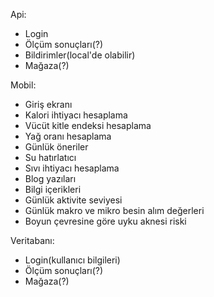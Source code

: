 Api:
* Login
* Ölçüm sonuçları(?)
* Bildirimler(local'de olabilir)
* Mağaza(?)

Mobil:
* Giriş ekranı
* Kalori ihtiyacı hesaplama
* Vücüt kitle endeksi hesaplama
* Yağ oranı hesaplama
* Günlük öneriler
* Su hatırlatıcı 
* Sıvı ihtiyacı hesaplama
* Blog yazıları
* Bilgi içerikleri
* Günlük aktivite seviyesi 
* Günlük makro ve mikro besin alım değerleri
* Boyun çevresine göre uyku aknesi riski

Veritabanı:
* Login(kullanıcı bilgileri)
* Ölçüm sonuçları(?)
* Mağaza(?)
